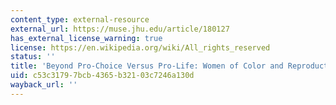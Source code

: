 ```yaml
---
content_type: external-resource
external_url: https://muse.jhu.edu/article/180127
has_external_license_warning: true
license: https://en.wikipedia.org/wiki/All_rights_reserved
status: ''
title: 'Beyond Pro-Choice Versus Pro-Life: Women of Color and Reproductive Justice.'
uid: c53c3179-7bcb-4365-b321-03c7246a130d
wayback_url: ''
---
```

